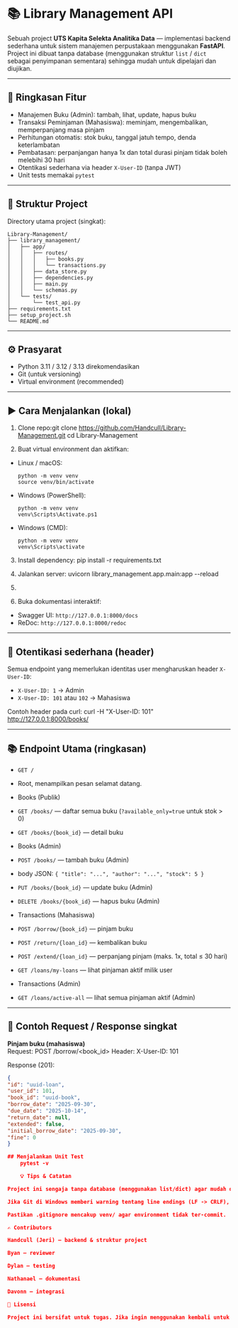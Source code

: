 # 📚 Library Management API

Sebuah project **UTS Kapita Selekta Analitika Data** — implementasi backend sederhana untuk sistem manajemen perpustakaan menggunakan **FastAPI**.  
Project ini dibuat tanpa database (menggunakan struktur `list` / `dict` sebagai penyimpanan sementara) sehingga mudah untuk dipelajari dan diujikan.

---

## 🔖 Ringkasan Fitur
- Manajemen Buku (Admin): tambah, lihat, update, hapus buku  
- Transaksi Peminjaman (Mahasiswa): meminjam, mengembalikan, memperpanjang masa pinjam  
- Perhitungan otomatis: stok buku, tanggal jatuh tempo, denda keterlambatan  
- Pembatasan: perpanjangan hanya 1x dan total durasi pinjam tidak boleh melebihi 30 hari  
- Otentikasi sederhana via header `X-User-ID` (tanpa JWT)  
- Unit tests memakai `pytest`

---

## 📁 Struktur Project
Directory utama project (singkat):

    Library-Management/
    ├── library_management/
    │   ├── app/
    │   │   ├── routes/
    │   │   │   ├── books.py
    │   │   │   └── transactions.py
    │   │   ├── data_store.py
    │   │   ├── dependencies.py
    │   │   ├── main.py
    │   │   └── schemas.py
    │   └── tests/
    │       └── test_api.py
    ├── requirements.txt
    ├── setup_project.sh
    └── README.md

---

## ⚙️ Prasyarat
- Python 3.11 / 3.12 / 3.13 direkomendasikan  
- Git (untuk versioning)  
- Virtual environment (recommended)

---

## ▶️ Cara Menjalankan (lokal)
1. Clone repo:git clone https://github.com/Handcull/Library-Management.git 
    cd Library-Management


2. Buat virtual environment dan aktifkan:
- Linux / macOS:
  ```
  python -m venv venv
  source venv/bin/activate
  ```
- Windows (PowerShell):
  ```
  python -m venv venv
  venv\Scripts\Activate.ps1
  ```
- Windows (CMD):
  ```
  python -m venv venv
  venv\Scripts\activate
  ```

3. Install dependency: pip install -r requirements.txt


4. Jalankan server: uvicorn library_management.app.main:app --reload

5. 
5. Buka dokumentasi interaktif:
- Swagger UI: `http://127.0.0.1:8000/docs`
- ReDoc: `http://127.0.0.1:8000/redoc`

---

## 🔌 Otentikasi sederhana (header)
Semua endpoint yang memerlukan identitas user mengharuskan header `X-User-ID`:
- `X-User-ID: 1` → Admin  
- `X-User-ID: 101` atau `102` → Mahasiswa

Contoh header pada curl:
 curl -H "X-User-ID: 101" http://127.0.0.1:8000/books/

---

## 📚 Endpoint Utama (ringkasan)
- `GET /`  
- Root, menampilkan pesan selamat datang.

- Books (Publik)
- `GET /books/` — daftar semua buku (`?available_only=true` untuk stok > 0)
- `GET /books/{book_id}` — detail buku

- Books (Admin)
- `POST /books/` — tambah buku (Admin)
 - body JSON: `{ "title": "...", "author": "...", "stock": 5 }`
- `PUT /books/{book_id}` — update buku (Admin)
- `DELETE /books/{book_id}` — hapus buku (Admin)

- Transactions (Mahasiswa)
- `POST /borrow/{book_id}` — pinjam buku
- `POST /return/{loan_id}` — kembalikan buku
- `POST /extend/{loan_id}` — perpanjang pinjam (maks. 1x, total ≤ 30 hari)
- `GET /loans/my-loans` — lihat pinjaman aktif milik user

- Transactions (Admin)
- `GET /loans/active-all` — lihat semua pinjaman aktif (Admin)

---

## 🔎 Contoh Request / Response singkat

**Pinjam buku (mahasiswa)**  
Request:
 POST /borrow/<book_id>
 Header: X-User-ID: 101

Response (201):
```json
{
"id": "uuid-loan",
"user_id": 101,
"book_id": "uuid-book",
"borrow_date": "2025-09-30",
"due_date": "2025-10-14",
"return_date": null,
"extended": false,
"initial_borrow_date": "2025-09-30",
"fine": 0
}

## Menjalankan Unit Test
    pytest -v

    💡 Tips & Catatan

Project ini sengaja tanpa database (menggunakan list/dict) agar mudah diuji dan cepat untuk UTS. Untuk produksi, sebaiknya pakai DB (Postgres/MySQL) dan autentikasi yang aman (JWT/OAuth2).

Jika Git di Windows memberi warning tentang line endings (LF -> CRLF), Anda dapat set git config --global core.autocrlf input untuk menjaga konsistensi LF di repo.

Pastikan .gitignore mencakup venv/ agar environment tidak ter-commit.

✍️ Contributors

Handcull (Jeri) — backend & struktur project

Byan — reviewer

Dylan — testing

Nathanael — dokumentasi

Davonn — integrasi

📜 Lisensi

Project ini bersifat untuk tugas. Jika ingin menggunakan kembali untuk tujuan lain, mohon cantumkan kredit penulis asli.



